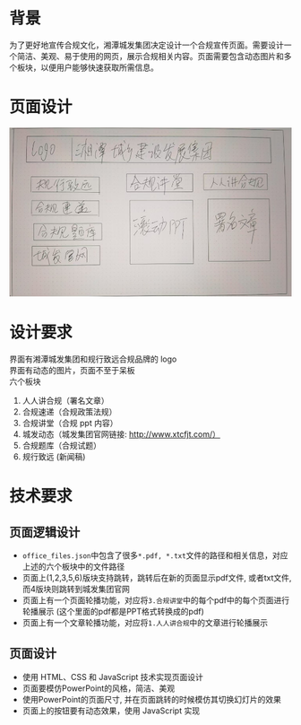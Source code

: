 # 背景
为了更好地宣传合规文化，湘潭城发集团决定设计一个合规宣传页面。需要设计一个简洁、美观、易于使用的网页，展示合规相关内容。页面需要包含动态图片和多个板块，以便用户能够快速获取所需信息。

# 页面设计

![设计](imgs/layout.png)


# 设计要求

界面有湘潭城发集团和规行致远合规品牌的 logo  
界面有动态的图片，页面不至于呆板  
六个板块  
1. 人人讲合规（署名文章）  
2. 合规速递（合规政策法规）  
3. 合规讲堂（合规 ppt 内容）  
4. 城发动态（城发集团官网链接: http://www.xtcfjt.com/）  
5. 合规题库（合规试题）
6. 规行致远 (新闻稿)

# 技术要求
## 页面逻辑设计
- `office_files.json`中包含了很多`*.pdf, *.txt`文件的路径和相关信息，对应上述的六个板块中的文件路径
- 页面上(1,2,3,5,6)版块支持跳转，跳转后在新的页面显示pdf文件, 或者txt文件, 而4版块则跳转到城发集团官网
- 页面上有一个页面轮播功能，对应将`3.合规讲堂`中的每个pdf中的每个页面进行轮播展示 (这个里面的pdf都是PPT格式转换成的pdf)
- 页面上有一个文章轮播功能，对应将`1.人人讲合规`中的文章进行轮播展示

## 页面设计
- 使用 HTML、CSS 和 JavaScript 技术实现页面设计
- 页面要模仿PowerPoint的风格，简洁、美观
- 使用PowerPoint的页面尺寸, 并在页面跳转的时候模仿其切换幻灯片的效果
- 页面上的按钮要有动态效果，使用 JavaScript 实现